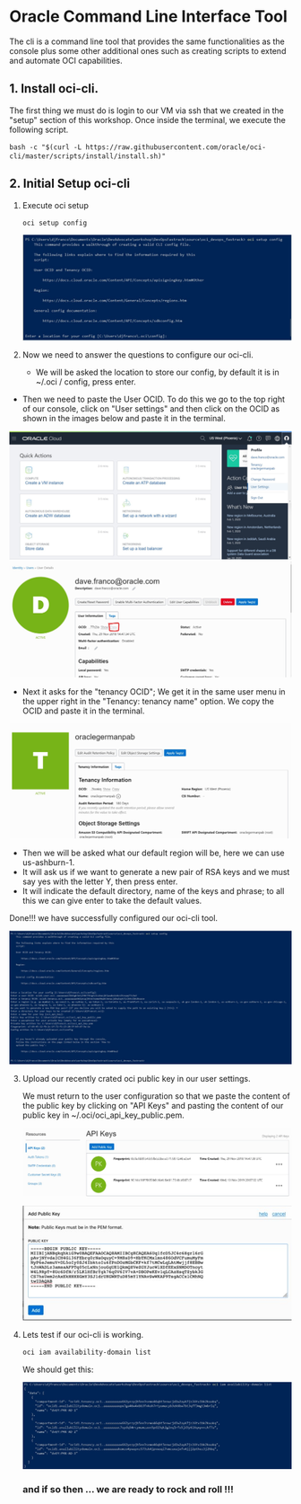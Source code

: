 # Oracle Command Line Interface Tool 

The cli is a command line tool that provides the same functionalities as the console plus some other additional ones such as creating scripts to extend and automate OCI capabilities.

## 1. Install oci-cli.

The first thing we must do is login to our VM via ssh that we created in the "setup" section of this workshop. Once inside the terminal, we execute the following script.

```shell
bash -c "$(curl -L https://raw.githubusercontent.com/oracle/oci-cli/master/scripts/install/install.sh)"
```

## 2. Initial Setup oci-cli 

1. Execute oci setup

   ```shell
   oci setup config
   ```

   ![oci setup](/src/img/ocicli/oci_setup_config.jpg)

2. Now we need to answer the questions to configure our oci-cli.

   - We will be asked the location to store our config, by default it is in ~/.oci / config, press enter.
- Then we need to paste the User OCID. To do this we go to the top right of our console, click on "User settings" and then click on the OCID as shown in the images below and paste it in the terminal.
   
![user_settings](/src/img/ocicli/user_settings.jpg)
   ![user_ocid](/src/img/ocicli/copy_user_ocid.jpg)
   
- Next it asks for the "tenancy OCID"; We get it in the same user menu in the upper right in the "Tenancy: tenancy name" option. We copy the OCID and paste it in the terminal.
   
![tenancy](/src/img/ocicli/tenancy_settings.jpg)
   
   - Then we will be asked what our default region will be, here we can use us-ashburn-1.
   - It will ask us if we want to generate a new pair of RSA keys and we must say yes with the letter Y, then press enter.
   - It will indicate the default directory, name of the keys and phrase; to all this we can give enter to take the default values.

Done!!! we have successfully configured our oci-cli tool.

<img src="/src/img/ocicli/oci_setup_config_qa.jpg" alt="seup qa" style="zoom:50%;" />

3. Upload our recently crated oci public key in our user settings.

   We must return to the user configuration so that we paste the content of the public key by clicking on "API Keys" and pasting the content of our public key in ~/.oci/oci_api_key_public.pem.

   ![add key](/src/img/ocicli/add_public_key.jpg)


   ![api paste](/src/img/ocicli/api_key_on_oci.jpg)

4. Lets test if our oci-cli is working.

   ```powershell
   oci iam availability-domain list
   ```

   We should get this:

   ![output test](/src/img/ocicli/oci_setup_test.jpg)

   ### and if so then ... we are ready to rock and roll !!!

   

